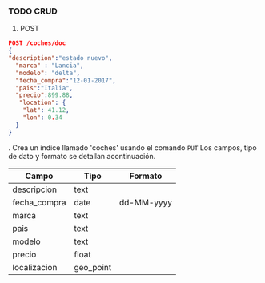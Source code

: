 ### TODO CRUD

1. POST 
```json
POST /coches/doc
{
"description":"estado nuevo",
  "marca" : "Lancia",
  "modelo": "delta",
  "fecha_compra":"12-01-2017",
  "pais":"Italia",
  "precio":899.88,
   "location": { 
    "lat": 41.12,
    "lon": 0.34
  }
} 
```




. Crea un indice llamado 'coches' usando el comando `PUT` Los campos, tipo de dato y formato se detallan acontinuación.

| Campo        | Tipo      | Formato    |
|--------------|-----------|------------|
| descripcion  | text      |            |
| fecha_compra | date      | dd-MM-yyyy |
| marca        | text      |            |
| pais         | text      |            |
| modelo       | text      |            |
| precio       | float     |            |
| localizacion | geo_point |            |
